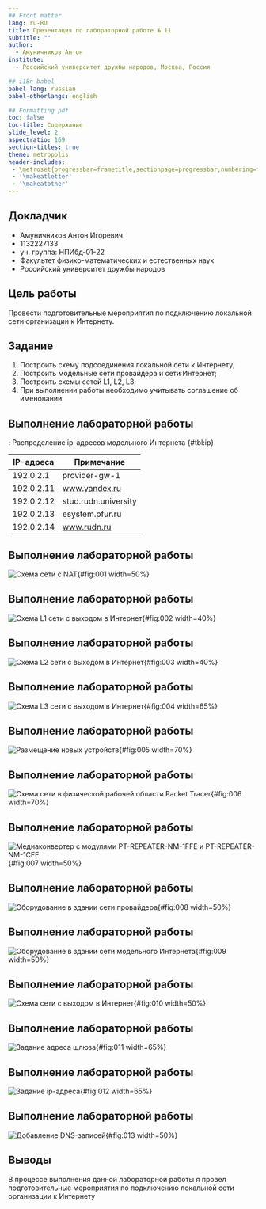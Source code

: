 ```yaml
---
## Front matter
lang: ru-RU
title: Презентация по лабораторной работе № 11
subtitle: ""
author:
  - Амуничников Антон
institute:
  - Российский университет дружбы народов, Москва, Россия

## i18n babel
babel-lang: russian
babel-otherlangs: english

## Formatting pdf
toc: false
toc-title: Содержание
slide_level: 2
aspectratio: 169
section-titles: true
theme: metropolis
header-includes:
 - \metroset{progressbar=frametitle,sectionpage=progressbar,numbering=fraction}
 - '\makeatletter'
 - '\makeatother'
---
```



## Докладчик

  * Амуничников Антон Игоревич
  * 1132227133
  * уч. группа: НПИбд-01-22
  * Факультет физико-математических и естественных наук
  * Российский университет дружбы народов

## Цель работы

Провести подготовительные мероприятия по подключению локальной сети
организации к Интернету.

## Задание

1. Построить схему подсоединения локальной сети к Интернету;
2. Построить модельные сети провайдера и сети Интернет;
3. Построить схемы сетей L1, L2, L3;
4. При выполнении работы необходимо учитывать соглашение об именовании.

## Выполнение лабораторной работы

: Распределение ip-адресов модельного Интернета {#tbl:ip}

| IP-адреса     | Примечание            |
|---------------|-----------------------|
| 192.0.2.1     | provider-gw-1         |
| 192.0.2.11    | www.yandex.ru         |
| 192.0.2.12    | stud.rudn.university  |
| 192.0.2.13    | esystem.pfur.ru       |
| 192.0.2.14    | www.rudn.ru           |

## Выполнение лабораторной работы

![Схема сети с NAT](image/NAT.png){#fig:001 width=50%}

## Выполнение лабораторной работы

![Схема L1 сети с выходом в Интернет](image/L1.png){#fig:002 width=40%}

## Выполнение лабораторной работы

![Схема L2 сети с выходом в Интернет](image/L2.png){#fig:003 width=40%}

## Выполнение лабораторной работы

![Схема L3 сети с выходом в Интернет](image/L3.png){#fig:004 width=65%}

## Выполнение лабораторной работы

![Размещение новых устройств](image/5.png){#fig:005 width=70%}

## Выполнение лабораторной работы

![Схема сети в физической рабочей области Packet Tracer](image/6.png){#fig:006 width=70%}

## Выполнение лабораторной работы

![Медиаконвертер с модулями PT-REPEATER-NM-1FFE и PT-REPEATER-NM-1CFE](image/7.png){#fig:007 width=50%}

## Выполнение лабораторной работы

![Оборудование в здании сети провайдера](image/8.png){#fig:008 width=50%}

## Выполнение лабораторной работы

![Оборудование в здании сети модельного Интернета](image/9.png){#fig:009 width=50%}

## Выполнение лабораторной работы

![Схема сети с выходом в Интернет](image/13.png){#fig:010 width=50%}

## Выполнение лабораторной работы

![Задание адреса шлюза](image/10.png){#fig:011 width=65%}

## Выполнение лабораторной работы

![Задание ip-адреса](image/11.png){#fig:012 width=65%}

## Выполнение лабораторной работы

![Добавление DNS-записей](image/12.png){#fig:013 width=50%}


## Выводы

В процессе выполнения данной лабораторной работы я провел подготовительные мероприятия по подключению локальной сети организации к Интернету

